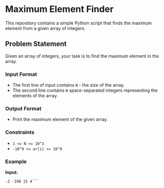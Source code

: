 # Maximum Element Finder

This repository contains a simple Python script that finds the maximum element from a given array of integers.

## Problem Statement

Given an array of integers, your task is to find the maximum element in the array.

### Input Format

- The first line of input contains `N` - the size of the array.
- The second line contains `N` space-separated integers representing the elements of the array.

### Output Format

- Print the maximum element of the given array.

### Constraints

- `1 <= N <= 10^3`
- `-10^9 <= ar[i] <= 10^9`

### Example

**Input:**
``` 5
-2 -198 15 4```